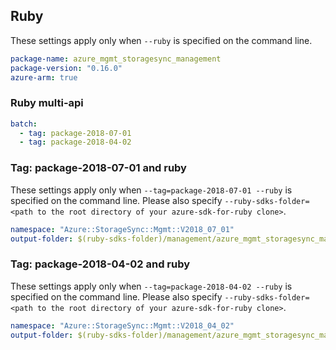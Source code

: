 ## Ruby

These settings apply only when `--ruby` is specified on the command line.

``` yaml
package-name: azure_mgmt_storagesync_management
package-version: "0.16.0"
azure-arm: true
```

### Ruby multi-api

``` yaml $(ruby) && $(multiapi)
batch:
  - tag: package-2018-07-01
  - tag: package-2018-04-02
```

### Tag: package-2018-07-01 and ruby

These settings apply only when `--tag=package-2018-07-01 --ruby` is specified on the command line.
Please also specify `--ruby-sdks-folder=<path to the root directory of your azure-sdk-for-ruby clone>`.

``` yaml $(tag) == 'package-2018-07-01' && $(ruby)
namespace: "Azure::StorageSync::Mgmt::V2018_07_01"
output-folder: $(ruby-sdks-folder)/management/azure_mgmt_storagesync_management/lib
```

### Tag: package-2018-04-02 and ruby

These settings apply only when `--tag=package-2018-04-02 --ruby` is specified on the command line.
Please also specify `--ruby-sdks-folder=<path to the root directory of your azure-sdk-for-ruby clone>`.

``` yaml $(tag) == 'package-2018-04-02' && $(ruby)
namespace: "Azure::StorageSync::Mgmt::V2018_04_02"
output-folder: $(ruby-sdks-folder)/management/azure_mgmt_storagesync_management/lib
```
